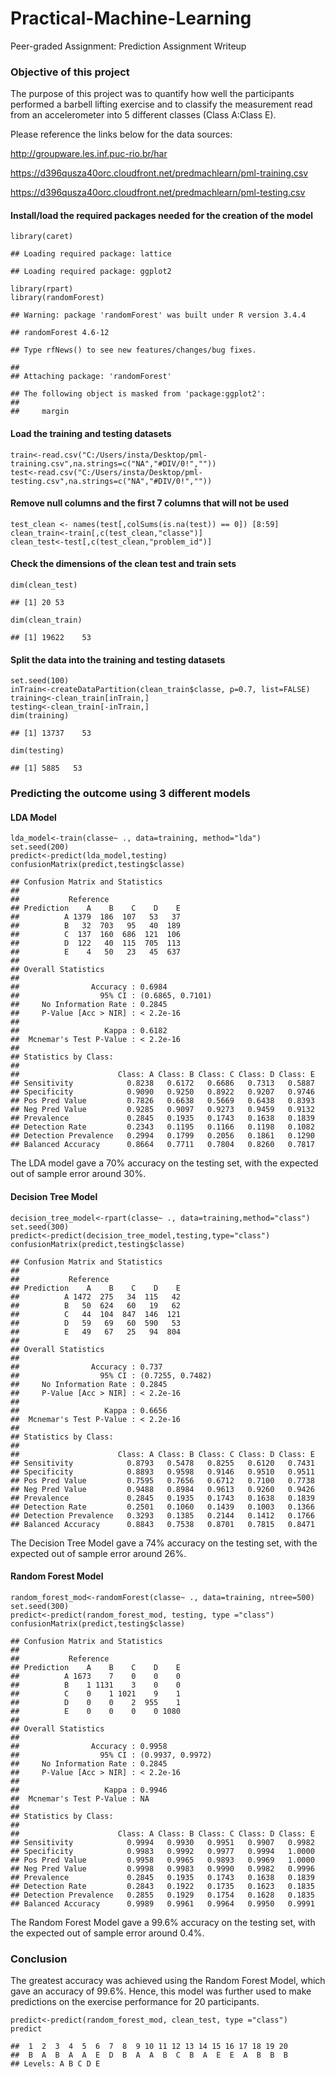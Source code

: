 # Practical-Machine-Learning
Peer-graded Assignment: Prediction Assignment Writeup
### Objective of this project

The purpose of this project was to quantify how well the participants
performed a barbell lifting exercise and to classify the measurement
read from an accelerometer into 5 different classes (Class A:Class E).

Please reference the links below for the data sources:

<http://groupware.les.inf.puc-rio.br/har>

<https://d396qusza40orc.cloudfront.net/predmachlearn/pml-training.csv>

<https://d396qusza40orc.cloudfront.net/predmachlearn/pml-testing.csv>

#### Install/load the required packages needed for the creation of the model

    library(caret)

    ## Loading required package: lattice

    ## Loading required package: ggplot2

    library(rpart)
    library(randomForest)

    ## Warning: package 'randomForest' was built under R version 3.4.4

    ## randomForest 4.6-12

    ## Type rfNews() to see new features/changes/bug fixes.

    ## 
    ## Attaching package: 'randomForest'

    ## The following object is masked from 'package:ggplot2':
    ## 
    ##     margin

#### Load the training and testing datasets

    train<-read.csv("C:/Users/insta/Desktop/pml-training.csv",na.strings=c("NA","#DIV/0!",""))
    test<-read.csv("C:/Users/insta/Desktop/pml-testing.csv",na.strings=c("NA","#DIV/0!",""))

#### Remove null columns and the first 7 columns that will not be used

    test_clean <- names(test[,colSums(is.na(test)) == 0]) [8:59]
    clean_train<-train[,c(test_clean,"classe")]
    clean_test<-test[,c(test_clean,"problem_id")]

#### Check the dimensions of the clean test and train sets

    dim(clean_test)

    ## [1] 20 53

    dim(clean_train)

    ## [1] 19622    53

#### Split the data into the training and testing datasets

    set.seed(100)
    inTrain<-createDataPartition(clean_train$classe, p=0.7, list=FALSE)
    training<-clean_train[inTrain,]
    testing<-clean_train[-inTrain,]
    dim(training)

    ## [1] 13737    53

    dim(testing)

    ## [1] 5885   53

### Predicting the outcome using 3 different models

#### LDA Model

    lda_model<-train(classe~ ., data=training, method="lda")
    set.seed(200)
    predict<-predict(lda_model,testing)
    confusionMatrix(predict,testing$classe)

    ## Confusion Matrix and Statistics
    ## 
    ##           Reference
    ## Prediction    A    B    C    D    E
    ##          A 1379  186  107   53   37
    ##          B   32  703   95   40  189
    ##          C  137  160  686  121  106
    ##          D  122   40  115  705  113
    ##          E    4   50   23   45  637
    ## 
    ## Overall Statistics
    ##                                           
    ##                Accuracy : 0.6984          
    ##                  95% CI : (0.6865, 0.7101)
    ##     No Information Rate : 0.2845          
    ##     P-Value [Acc > NIR] : < 2.2e-16       
    ##                                           
    ##                   Kappa : 0.6182          
    ##  Mcnemar's Test P-Value : < 2.2e-16       
    ## 
    ## Statistics by Class:
    ## 
    ##                      Class: A Class: B Class: C Class: D Class: E
    ## Sensitivity            0.8238   0.6172   0.6686   0.7313   0.5887
    ## Specificity            0.9090   0.9250   0.8922   0.9207   0.9746
    ## Pos Pred Value         0.7826   0.6638   0.5669   0.6438   0.8393
    ## Neg Pred Value         0.9285   0.9097   0.9273   0.9459   0.9132
    ## Prevalence             0.2845   0.1935   0.1743   0.1638   0.1839
    ## Detection Rate         0.2343   0.1195   0.1166   0.1198   0.1082
    ## Detection Prevalence   0.2994   0.1799   0.2056   0.1861   0.1290
    ## Balanced Accuracy      0.8664   0.7711   0.7804   0.8260   0.7817

The LDA model gave a 70% accuracy on the testing set, with the expected
out of sample error around 30%.

#### Decision Tree Model

    decision_tree_model<-rpart(classe~ ., data=training,method="class")
    set.seed(300)
    predict<-predict(decision_tree_model,testing,type="class")
    confusionMatrix(predict,testing$classe)

    ## Confusion Matrix and Statistics
    ## 
    ##           Reference
    ## Prediction    A    B    C    D    E
    ##          A 1472  275   34  115   42
    ##          B   50  624   60   19   62
    ##          C   44  104  847  146  121
    ##          D   59   69   60  590   53
    ##          E   49   67   25   94  804
    ## 
    ## Overall Statistics
    ##                                           
    ##                Accuracy : 0.737           
    ##                  95% CI : (0.7255, 0.7482)
    ##     No Information Rate : 0.2845          
    ##     P-Value [Acc > NIR] : < 2.2e-16       
    ##                                           
    ##                   Kappa : 0.6656          
    ##  Mcnemar's Test P-Value : < 2.2e-16       
    ## 
    ## Statistics by Class:
    ## 
    ##                      Class: A Class: B Class: C Class: D Class: E
    ## Sensitivity            0.8793   0.5478   0.8255   0.6120   0.7431
    ## Specificity            0.8893   0.9598   0.9146   0.9510   0.9511
    ## Pos Pred Value         0.7595   0.7656   0.6712   0.7100   0.7738
    ## Neg Pred Value         0.9488   0.8984   0.9613   0.9260   0.9426
    ## Prevalence             0.2845   0.1935   0.1743   0.1638   0.1839
    ## Detection Rate         0.2501   0.1060   0.1439   0.1003   0.1366
    ## Detection Prevalence   0.3293   0.1385   0.2144   0.1412   0.1766
    ## Balanced Accuracy      0.8843   0.7538   0.8701   0.7815   0.8471

The Decision Tree Model gave a 74% accuracy on the testing set, with the
expected out of sample error around 26%.

#### Random Forest Model

    random_forest_mod<-randomForest(classe~ ., data=training, ntree=500)
    set.seed(300)
    predict<-predict(random_forest_mod, testing, type ="class")
    confusionMatrix(predict,testing$classe)

    ## Confusion Matrix and Statistics
    ## 
    ##           Reference
    ## Prediction    A    B    C    D    E
    ##          A 1673    7    0    0    0
    ##          B    1 1131    3    0    0
    ##          C    0    1 1021    9    1
    ##          D    0    0    2  955    1
    ##          E    0    0    0    0 1080
    ## 
    ## Overall Statistics
    ##                                           
    ##                Accuracy : 0.9958          
    ##                  95% CI : (0.9937, 0.9972)
    ##     No Information Rate : 0.2845          
    ##     P-Value [Acc > NIR] : < 2.2e-16       
    ##                                           
    ##                   Kappa : 0.9946          
    ##  Mcnemar's Test P-Value : NA              
    ## 
    ## Statistics by Class:
    ## 
    ##                      Class: A Class: B Class: C Class: D Class: E
    ## Sensitivity            0.9994   0.9930   0.9951   0.9907   0.9982
    ## Specificity            0.9983   0.9992   0.9977   0.9994   1.0000
    ## Pos Pred Value         0.9958   0.9965   0.9893   0.9969   1.0000
    ## Neg Pred Value         0.9998   0.9983   0.9990   0.9982   0.9996
    ## Prevalence             0.2845   0.1935   0.1743   0.1638   0.1839
    ## Detection Rate         0.2843   0.1922   0.1735   0.1623   0.1835
    ## Detection Prevalence   0.2855   0.1929   0.1754   0.1628   0.1835
    ## Balanced Accuracy      0.9989   0.9961   0.9964   0.9950   0.9991

The Random Forest Model gave a 99.6% accuracy on the testing set, with
the expected out of sample error around 0.4%.

### Conclusion

The greatest accuracy was achieved using the Random Forest Model, which
gave an accuracy of 99.6%. Hence, this model was further used to make
predictions on the exercise performance for 20 participants.

    predict<-predict(random_forest_mod, clean_test, type ="class")
    predict

    ##  1  2  3  4  5  6  7  8  9 10 11 12 13 14 15 16 17 18 19 20 
    ##  B  A  B  A  A  E  D  B  A  A  B  C  B  A  E  E  A  B  B  B 
    ## Levels: A B C D E
